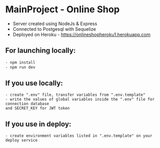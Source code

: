 # MainProject - Online Shop

- Server created using NodeJs & Express 
- Connected to Postgesql with Sequelize
- Deployed on Heroku - https://onlineshopheroku1.herokuapp.com


## For launching locally:

```bash
- npm install
- npm run dev 
```

## If you use locally:

```
- create ".env" file, transfer variables from ".env.template"
- write the values of global variables inside the ".env" file for connection database
and SECRET_KEY for JWT token 
```

## If you use in deploy:

```
- create environment variables listed in ".env.template" on your deploy service
```
